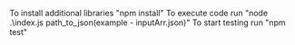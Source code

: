 To install additional libraries "npm install"
To execute code run "node .\index.js path_to_json(example - inputArr.json)"
To start testing run "npm test"
